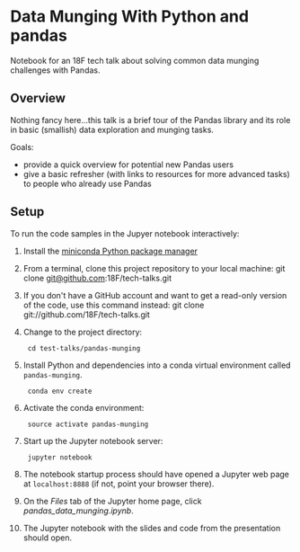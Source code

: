 # Data Munging With Python and pandas

Notebook for an 18F tech talk about solving common data munging challenges with Pandas.

## Overview

Nothing fancy here...this talk is a brief tour of the Pandas library and its role in basic (smallish) data exploration and munging tasks.

Goals:
* provide a quick overview for potential new Pandas users
* give a basic refresher (with links to resources for more advanced tasks) to people who already use Pandas

## Setup

To run the code samples in the Jupyer notebook interactively:

1. Install the [miniconda Python package manager](http://conda.pydata.org/miniconda.html)

2. From a terminal, clone this project repository to your local machine:
        git clone git@github.com:18F/tech-talks.git

3. If you don't have a GitHub account and want to get a read-only version of the code, use this command instead:
        git clone git://github.com/18F/tech-talks.git

4. Change to the project directory:

        cd test-talks/pandas-munging

5. Install Python and dependencies into a conda virtual environment called `pandas-munging`.

        conda env create

6. Activate the conda environment:

        source activate pandas-munging

7. Start up the Jupyter notebook server:

        jupyter notebook

8. The notebook startup process should have opened a Jupyter web page at `localhost:8888` (if not, point your browser there).

9. On the *Files* tab of the Jupyter home page, click *pandas_data_munging.ipynb*.

10. The Jupyter notebook with the slides and code from the presentation should open.
